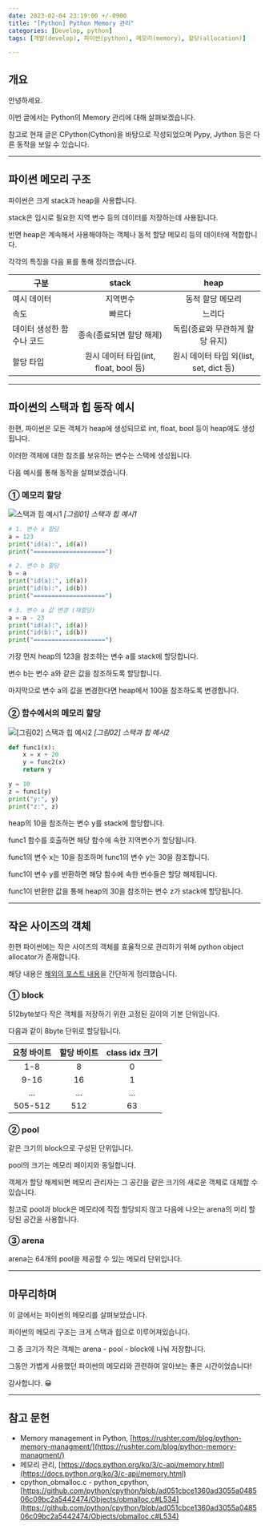 ```yaml
---
date: 2023-02-04 23:19:00 +/-0900
title: "[Python] Python Memory 관리"
categories: [Develop, python]
tags: [개발(develop), 파이썬(python), 메모리(memory), 할당(allocation)]

---
```

## 개요

안녕하세요.

이번 글에서는 Python의 Memory 관리에 대해 살펴보겠습니다.

참고로 현재 글은 CPython(Cython)을 바탕으로 작성되었으며 Pypy, Jython 등은 다른 동작을 보일 수 있습니다.

---
## 파이썬 메모리 구조

파이썬은 크게 stack과 heap을 사용합니다.

stack은 임시로 필요한 지역 변수 등의 데이터를 저장하는데 사용됩니다.

반면 heap은 계속해서 사용해야하는 객체나 동적 할당 메모리 등의 데이터에 적합합니다.

각각의 특징을 다음 표를 통해 정리했습니다.

구분|stack|heap
---|:---:|:---:
예시 데이터|지역변수|동적 할당 메모리
속도|빠르다|느리다
데이터 생성한 함수나 코드|종속(종료되면 할당 해제)|독립(종료와 무관하게 할당 유지)
할당 타입|원시 데이터 타입(int, float, bool 등)|원시 데이터 타입 외(list, set, dict 등)

---
## 파이썬의 스택과 힙 동작 예시

한편, 파이썬은 모든 객체가 heap에 생성되므로 int, float, bool 등이 heap에도 생성됩니다.

이러한 객체에 대한 참조를 보유하는 변수는 스택에 생성됩니다.

다음 예시를 통해 동작을 살펴보겠습니다.

### ① 메모리 할당

![스택과 힙 예시1](/assets/img/develop/3006/3006_01_stack_heap.png)
_[그림01] 스택과 힙 예시1_

```python
# 1. 변수 a 할당
a = 123
print("id(a):", id(a))
print("====================")

# 2. 변수 b 할당
b = a
print("id(a):", id(a))
print("id(b):", id(b))
print("====================")

# 3. 변수 a 값 변경 (재할당)
a = a - 23
print("id(a):", id(a))
print("id(b):", id(b))
print("====================")
```

가장 먼저 heap의 123을 참조하는 변수 a를 stack에 할당합니다.

변수 b는 변수 a와 같은 값을 참조하도록 할당합니다.

마지막으로 변수 a의 값을 변경한다면 heap에서 100을 참조하도록 변경합니다.

### ② 함수에서의 메모리 할당

![[그림02] 스택과 힙 예시2](/assets/img/develop/3006/3006_02_stack_heap.png)
_[그림02] 스택과 힙 예시2_

```python
def func1(x):
    x = x + 20
    y = func2(x)
    return y

y = 10
z = func1(y)
print("y:", y)
print("z:", z)
```

heap의 10을 참조하는 변수 y를 stack에 할당합니다.

func1 함수를 호출하면 해당 함수에 속한 지역변수가 할당됩니다.

func1의 변수 x는 10을 참조하며 func1의 변수 y는 30을 참조합니다.

func1이 변수 y를 반환하면 해당 함수에 속한 변수들은 할당 해제됩니다.

func1이 반환한 값을 통해 heap의 30을 참조하는 변수 z가 stack에 할당됩니다.

---
## 작은 사이즈의 객체

한편 파이썬에는 작은 사이즈의 객체를 효율적으로 관리하기 위해 python object allocator가 존재합니다.

해당 내용은 [해외의 포스트 내용](https://rushter.com/blog/python-memory-managment/)을 간단하게 정리했습니다.

### ① block

512byte보다 작은 객체를 저장하기 위한 고정된 길이의 기본 단위입니다.

다음과 같이 8byte 단위로 할당됩니다.

요청 바이트|할당 바이트|class idx 크기
:---:|:---:|:---:
1-8|8|0
9-16|16|1
...|...|...
505-512|512|63

### ② pool

같은 크기의 block으로 구성된 단위입니다.

pool의 크기는 메모리 페이지와 동일합니다.

객체가 할당 해제되면 메모리 관리자는 그 공간을 같은 크기의 새로운 객체로 대체할 수 있습니다.

참고로 pool과 block은 메모리에 직접 할당되지 않고 다음에 나오는 arena의 미리 할당된 공간을 사용합니다.

### ③ arena

arena는 64개의 pool을 제공할 수 있는 메모리 단위입니다.

---
## 마무리하며

이 글에서는 파이썬의 메모리를 살펴보았습니다.

파이썬의 메모리 구조는 크게 스택과 힙으로 이루어져있습니다.

그 중 크기가 작은 객체는 arena - pool - block에 나눠 저장합니다.

그동안 가볍게 사용했던 파이썬의 메모리와 관련하여 알아보는 좋은 시간이었습니다!

감사합니다. 😀

---
## 참고 문헌

- Memory management in Python, [https://rushter.com/blog/python-memory-managment/](https://rushter.com/blog/python-memory-managment/)
- 메모리 관리, [https://docs.python.org/ko/3/c-api/memory.html](https://docs.python.org/ko/3/c-api/memory.html)
- cpython_obmalloc.c - python_cpython, [https://github.com/python/cpython/blob/ad051cbce1360ad3055a048506c09bc2a5442474/Objects/obmalloc.c#L534](https://github.com/python/cpython/blob/ad051cbce1360ad3055a048506c09bc2a5442474/Objects/obmalloc.c#L534)

